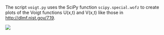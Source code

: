 The script `voigt.py` uses the SciPy function `scipy.special.wofz` to create plots
of the Voigt functions U(x,t) and V(x,t) like those in http://dlmf.nist.gov/7.19.

![](https://github.com/WarrenWeckesser/experiments/blob/main/python/scipy/voigt/images/voigt.svg)
